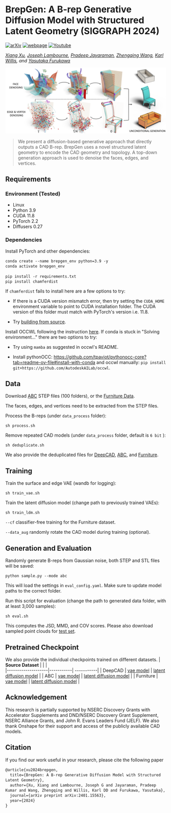 # BrepGen: A B-rep Generative Diffusion Model with Structured Latent Geometry (SIGGRAPH 2024)

[![arXiv](https://img.shields.io/badge/📃-arXiv%20-red.svg)](https://arxiv.org/abs/2401.15563)
[![webpage](https://img.shields.io/badge/🌐-Website%20-blue.svg)](https://brepgen.github.io) 
[![Youtube](https://img.shields.io/badge/📽️-Video%20-orchid.svg)](https://www.youtube.com/xxx)

*[Xiang Xu](https://samxuxiang.github.io/), [Joseph Lambourne](https://www.research.autodesk.com/people/joseph-george-lambourne/),
[Pradeep Jayaraman](https://www.research.autodesk.com/people/pradeep-kumar-jayaraman/), [Zhengqing Wang](https://www.linkedin.com/in/zhengqing-wang-485854241/?originalSubdomain=ca), [Karl Willis](https://www.karlddwillis.com/), and [Yasutaka Furukawa](https://yasu-furukawa.github.io/)*

![alt BrepGen](resources/teaser.jpg)

> We present a diffusion-based generative approach that directly outputs a CAD B-rep. BrepGen uses a novel structured latent geometry to encode the CAD geometry and topology. A top-down generation approach is used to denoise the faces, edges, and vertices. 


## Requirements

### Environment (Tested)
- Linux
- Python 3.9
- CUDA 11.8 
- PyTorch 2.2 
- Diffusers 0.27


### Dependencies

Install PyTorch and other dependencies:
```
conda create --name brepgen_env python=3.9 -y
conda activate brepgen_env

pip install -r requirements.txt
pip install chamferdist
```

If `chamferdist` fails to install here are a few options to try:

- If there is a CUDA version mismatch error, then try setting the `CUDA_HOME` environment variable to point to CUDA installation folder. The CUDA version of this folder must match with PyTorch's version i.e. 11.8.

- Try [building from source](https://github.com/krrish94/chamferdist?tab=readme-ov-file#building-from-source).

Install OCCWL following the instruction [here](https://github.com/AutodeskAILab/occwl).
If conda is stuck in "Solving environment..." there are two options to try:

- Try using `mamba` as suggested in occwl's README.

- Install pythonOCC: https://github.com/tpaviot/pythonocc-core?tab=readme-ov-file#install-with-conda and occwl manually: `pip install git+https://github.com/AutodeskAILab/occwl`.

## Data
Download [ABC](https://archive.nyu.edu/handle/2451/43778) STEP files (100 folders), or the [Furniture Data](https://drive.google.com/file/d/16nXl7OXOZtPxRhkGobOezDTXiBisEVs2/view?usp=sharing). 

The faces, edges, and vertices need to be extracted from the STEP files.  

Process the B-reps (under ```data_process``` folder):

    sh process.sh


Remove repeated CAD models (under ```data_process``` folder, default is ```6 bit``` ):

    sh deduplicate.sh

We also provide the deduplicated files for [DeepCAD](https://drive.google.com/drive/folders/1N_60VCZKYgPviQgP8lwCOVXrzu9Midfe?usp=drive_link), [ABC](https://drive.google.com/drive/folders/1bA90Rz5EcwaUhUrgFbSIpgdJ0aeDjy3v?usp=drive_link), and [Furniture](https://drive.google.com/drive/folders/13TxFFSXqT4IgyIwO4z6gbm4jg3JrnbZL?usp=drive_link).



## Training 
Train the surface and edge VAE (wandb for logging):

    sh train_vae.sh

Train the latent diffusion model (change path to previously trained VAEs):

    sh train_ldm.sh

```--cf``` classifier-free training for the Furniture dataset. 

```--data_aug``` randomly rotate the CAD model during training (optional).




## Generation and Evaluation
Randomly generate B-reps from Gaussian noise, both STEP and STL files will be saved:

    python sample.py --mode abc

This will load  the settings in ```eval_config.yaml```. Make sure to update model paths to the correct folder. 

Run this script for evaluation (change the path to generated data folder, with at least 3,000 samples):

    sh eval.sh
    
This computes the JSD, MMD, and COV scores. Please also download sampled point clouds for [test set](https://drive.google.com/drive/folders/1kqxSDkS2gUN9_qpuWotFDhl4t7czbfOc?usp=sharing). 


## Pretrained Checkpoint
We also provide the individual checkpoints trained on different datasets. 
| **Source Dataset** |  |   |                                                 
|--------------------|-----------| -----------|
| DeepCAD | [vae model](https://drive.google.com/drive/folders/1UZYqJ2EmTjzeTcNr_NL3bPpU4WrufvQa?usp=drive_link) |   [latent diffusion model](https://drive.google.com/drive/folders/1jonuCzoTBFOKKlnaoGlbmhT6YlnH0lma?usp=drive_link) |
| ABC | [vae model](https://drive.google.com/drive/folders/18Ib9L0kpFf4ylZIRTCYFhXZB_GVIUm53?usp=drive_link) |   [latent diffusion model](https://drive.google.com/drive/folders/1hv7ZUcU-L3J0LiONK60-TEh7sAN0zfve?usp=drive_link) |
| Furniture | [vae model](https://drive.google.com/drive/folders/1HT5h8b6mxcgBfz0Ciwue8nANcKgmRTd-?usp=drive_link) |   [latent diffusion model](https://drive.google.com/drive/folders/1NxuZ9en6yWSkmb2pBQ97aFlWvtBSNnjU?usp=drive_link) |


## Acknowledgement
This research is partially supported by NSERC Discovery Grants with Accelerator Supplements and DND/NSERC Discovery Grant
Supplement, NSERC Alliance Grants, and John R. Evans Leaders Fund (JELF). We also thank Onshape for their support and access of
the publicly available CAD models.


## Citation
If you find our work useful in your research, please cite the following paper
```
@article{xu2024brepgen,
  title={BrepGen: A B-rep Generative Diffusion Model with Structured Latent Geometry},
  author={Xu, Xiang and Lambourne, Joseph G and Jayaraman, Pradeep Kumar and Wang, Zhengqing and Willis, Karl DD and Furukawa, Yasutaka},
  journal={arXiv preprint arXiv:2401.15563},
  year={2024}
}
```
